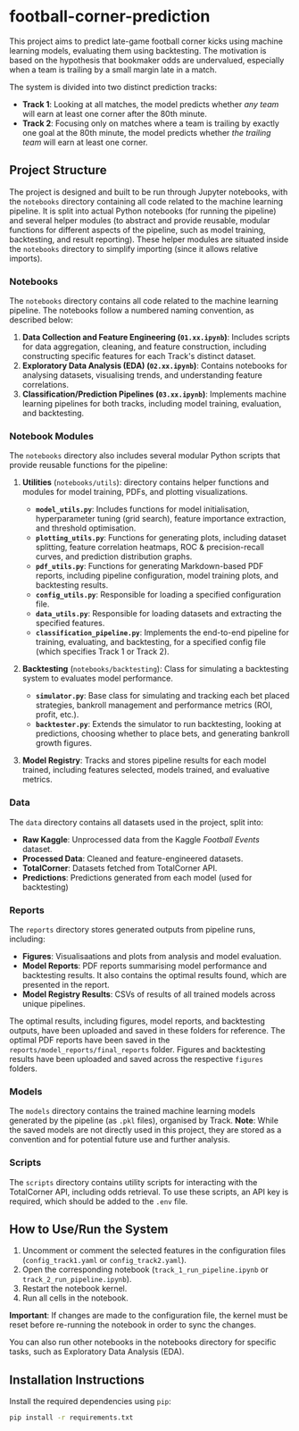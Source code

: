 # football-corner-prediction

This project aims to predict late-game football corner kicks using machine learning models, evaluating them using backtesting. The motivation is based on the hypothesis that bookmaker odds are undervalued, especially when a team is trailing by a small margin late in a match.

The system is divided into two distinct prediction tracks: 
- **Track 1**: Looking at all matches, the model predicts whether _any team_ will earn at least one corner after the 80th minute.
- **Track 2**: Focusing only on matches where a team is trailing by exactly one goal at the 80th minute, the model predicts whether _the trailing team_ will earn at least one corner.

## Project Structure

The project is designed and built to be run through Jupyter notebooks, with the `notebooks` directory containing all code related to the machine learning pipeline. It is split into actual Python notebooks (for running the pipeline) and several helper modules (to abstract and provide reusable, modular functions for different aspects of the pipeline, such as model training, backtesting, and result reporting). These helper modules are situated inside the `notebooks` directory to simplify importing (since it allows relative imports).

### Notebooks
The `notebooks` directory contains all code related to the machine learning pipeline. The notebooks follow a numbered naming convention, as described below:

1. **Data Collection and Feature Engineering (`01.xx.ipynb`)**: Includes scripts for data aggregation, cleaning, and feature construction, including constructing specific features for each Track's distinct dataset.
2. **Exploratory Data Analysis (EDA) (`02.xx.ipynb`)**: Contains notebooks for analysing datasets, visualising trends, and understanding feature correlations.
3. **Classification/Prediction Pipelines (`03.xx.ipynb`)**: Implements machine learning pipelines for both tracks, including model training, evaluation, and backtesting.

### Notebook Modules
The `notebooks` directory also includes several modular Python scripts that provide reusable functions for the pipeline:

1. **Utilities** (`notebooks/utils`): directory contains helper functions and modules for model training, PDFs, and plotting visualizations.
    - **`model_utils.py`**: Includes functions for model initialisation, hyperparameter tuning (grid search), feature importance extraction, and threshold optimisation.
    - **`plotting_utils.py`**: Functions for generating plots, including dataset splitting, feature correlation heatmaps, ROC & precision-recall curves, and prediction distribution graphs.
    - **`pdf_utils.py`**: Functions for generating Markdown-based PDF reports, including pipeline configuration, model training plots, and backtesting results.
    - **`config_utils.py`**: Responsible for loading a specified configuration file.
    - **`data_utils.py`**: Responsible for loading datasets and extracting the specified features.
    - **`classification_pipeline.py`**: Implements the end-to-end pipeline for training, evaluating, and backtesting, for a specified config file (which specifies Track 1 or Track 2).

2. **Backtesting** (`notebooks/backtesting`): Class for simulating a backtesting system to evaluates model performance.
    - **`simulator.py`**: Base class for simulating and tracking each bet placed strategies, bankroll management and performance metrics (ROI, profit, etc.).
    - **`backtester.py`**: Extends the simulator to run backtesting, looking at predictions, choosing whether to place bets, and generating bankroll growth figures.
  
3. **Model Registry**: Tracks and stores pipeline results for each model trained, including features selected, models trained, and evaluative metrics.

### Data
The `data` directory contains all datasets used in the project, split into:
- **Raw Kaggle**: Unprocessed data from the Kaggle _Football Events_ dataset.
- **Processed Data**: Cleaned and feature-engineered datasets.
- **TotalCorner**: Datasets fetched from TotalCorner API.
- **Predictions**: Predictions generated from each model (used for backtesting)

### Reports
The `reports` directory stores generated outputs from pipeline runs, including:
- **Figures**: Visualisaations and plots from analysis and model evaluation.
- **Model Reports**: PDF reports summarising model performance and backtesting results. It also contains the optimal results found, which are presented in the report.
- **Model Registry Results**: CSVs of results of all trained models across unique pipelines.

The optimal results, including figures, model reports, and backtesting outputs, have been uploaded and saved in these folders for reference. The optimal PDF reports have been saved in the `reports/model_reports/final_reports` folder. Figures and backtesting results have been uploaded and saved across the respective `figures` folders.

### Models
The `models` directory contains the trained machine learning models generated by the pipeline (as `.pkl` files), organised by Track.
**Note**: While the saved models are not directly used in this project, they are stored as a convention and for potential future use and further analysis.

### Scripts
The `scripts` directory contains utility scripts for interacting with the TotalCorner API, including odds retrieval. To use these scripts, an API key is required, which should be added to the `.env` file.

## How to Use/Run the System

1. Uncomment or comment the selected features in the configuration files (`config_track1.yaml` or `config_track2.yaml`).
2. Open the corresponding notebook (`track_1_run_pipeline.ipynb` or `track_2_run_pipeline.ipynb`).
3. Restart the notebook kernel.
4. Run all cells in the notebook.

**Important**: If changes are made to the configuration file, the kernel must be reset before re-running the notebook in order to sync the changes.

You can also run other notebooks in the notebooks directory for specific tasks, such as Exploratory Data Analysis (EDA).

## Installation Instructions

Install the required dependencies using `pip`:

```bash
pip install -r requirements.txt
